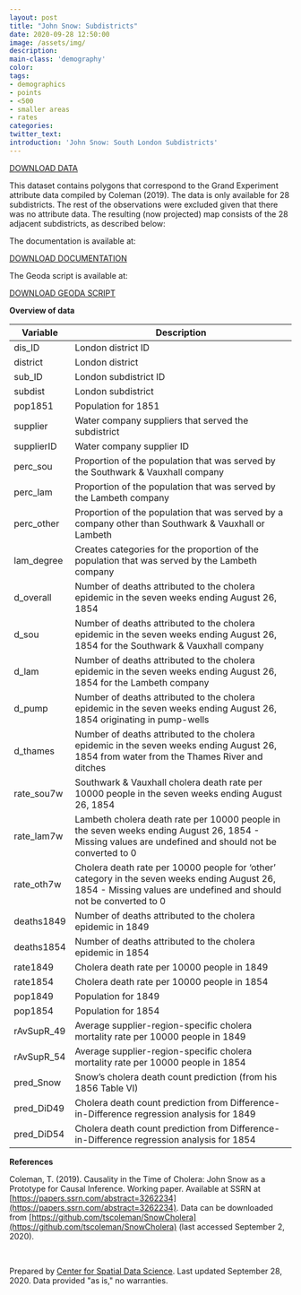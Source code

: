 ```yaml
---
layout: post
title: "John Snow: Subdistricts"
date: 2020-09-28 12:50:00
image: /assets/img/
description:
main-class: 'demography'
color:
tags:
- demographics
- points
- <500
- smaller areas
- rates
categories:
twitter_text:
introduction: 'John Snow: South London Subdistricts'
---
```

<script>
  var map = L.map('map');
  L.tileLayer('https://api.tiles.mapbox.com/v4/{id}/{z}/{x}/{y}.png?access_token=pk.eyJ1IjoibWFwYm94IiwiYSI6ImNpejY4NXVycTA2emYycXBndHRqcmZ3N3gifQ.rJcFIG214AriISLbB6B5aw', { <!--this is the URL for the Nepal Geojson-->
		maxZoom: 18,
		attribution: 'Map data &copy; <a href="http://openstreetmap.org">OpenStreetMap</a> contributors, ' +
			'<a href="http://creativecommons.org/licenses/by-sa/2.0/">CC-BY-SA</a>, ' +
			'Imagery © <a href="http://mapbox.com">Mapbox</a>',
		id: 'mapbox.light'
	}).addTo(map);

  map.scrollWheelZoom.disable();
  map.touchZoom.disable();
  var enableMapInteraction = function () {
      map.scrollWheelZoom.enable();
      map.touchZoom.enable();
  }
  $('#map').on('click touch', enableMapInteraction);
$('#map').on('mouseout', function(){ map.scrollWheelZoom.disable();});

  var smallIcon = L.icon({
         iconUrl: 'http://www.hckrecruitment.nic.in/images/blue.png',
         iconSize: [16, 16], // size of the icon
         });

   function onEachFeature(feature, layer) {
     //console.log(feature);
     var txt = "";
     for (var fname in feature.properties) {
       txt += fname;
       txt += " : ";
       txt += feature.properties[fname];
       txt += "<br/>";
     }
     layer.bindPopup(txt);
   }


  // load GeoJSON from an external file
  // load GeoJSON from an external file
  $.getJSON("../data/subdistricts.geojson",function(data){
    // add GeoJSON layer to the map once the file is loaded
    var json = L.geoJson(data, {
      pointToLayer: function(feature, latlng) {
        
        return L.marker(latlng, {
          icon: smallIcon
        });
      },
      onEachFeature: onEachFeature
    });
    json.addTo(map);
    map.fitBounds(json.getBounds());
  });

</script>

[DOWNLOAD DATA](../data/snow7.zip)

This dataset contains polygons that correspond to the Grand Experiment attribute data compiled by Coleman (2019). The data is only available for 28 subdistricts. The rest of the observations were excluded given that there was no attribute data. The resulting (now projected) map consists of the 28 adjacent subdistricts, as described below:

The documentation is available at:

[DOWNLOAD DOCUMENTATION](../data/snow_documentation.pdf)

The Geoda script is available at:

[DOWNLOAD GEODA SCRIPT](../data/geoda_scripts_snow.pdf)


**Overview of data**

|	Variable	| 	Description 	|
|---|---|				
|	dis_ID 	|	London district ID 	|
|	district 	|	London district 	|
|	sub_ID 	|	London subdistrict ID 	|
|	subdist 	|	London subdistrict 	|
|	pop1851 	|	Population for 1851 	|
|	supplier 	|	Water company suppliers that served the subdistrict 	|
|	supplierID 	|	Water company supplier ID 	|
|	perc_sou 	|	Proportion of the population that was served by the Southwark & Vauxhall company 	|
|	perc_lam 	|	Proportion of the population that was served by the Lambeth company 	|
|	perc_other 	|	Proportion of the population that was served by a company other than Southwark & Vauxhall or Lambeth 	|
|	lam_degree 	|	Creates categories for the proportion of the population that was served by the Lambeth company 	|
|	d_overall 	|	Number of deaths attributed to the cholera epidemic in the seven weeks ending August 26, 1854 	|
|	d_sou 	|	Number of deaths attributed to the cholera epidemic in the seven weeks ending August 26, 1854 for the Southwark & Vauxhall company 	|
|	d_lam 	|	Number of deaths attributed to the cholera epidemic in the seven weeks ending August 26, 1854 for the Lambeth company 	|
|	d_pump 	|	Number of deaths attributed to the cholera epidemic in the seven weeks ending August 26, 1854 originating in pump-wells 	|
|	d_thames 	|	Number of deaths attributed to the cholera epidemic in the seven weeks ending August 26, 1854 from water from the Thames River and ditches 	|
|	rate_sou7w 	|	Southwark & Vauxhall cholera death rate per 10000 people in the seven weeks ending August 26, 1854 	|
|	rate_lam7w 	|	Lambeth cholera death rate per 10000 people in the seven weeks ending August 26, 1854 - Missing values are undefined and should not be converted to 0 	|
|	rate_oth7w 	|	Cholera death rate per 10000 people for ‘other’ category in the seven weeks ending August 26, 1854 - Missing values are undefined and should not be converted to 0 	|
|	deaths1849 	|	Number of deaths attributed to the cholera epidemic in 1849 	|
|	deaths1854 	|	Number of deaths attributed to the cholera epidemic in 1854 	|
|	rate1849 	|	Cholera death rate per 10000 people in 1849 	|
|	rate1854 	|	Cholera death rate per 10000 people in 1854 	|
|	pop1849 	|	Population for 1849 	|
|	pop1854 	|	Population for 1854 	|
|	rAvSupR_49 	|	Average supplier-region-specific cholera mortality rate per 10000 people in 1849 	|
|	rAvSupR_54 	|	Average supplier-region-specific cholera mortality rate per 10000 people in 1854 	|
|	pred_Snow 	|	Snow’s cholera death count prediction (from his 1856 Table VI) 	|
|	pred_DiD49 	|	Cholera death count prediction from Difference-in-Difference regression analysis for 1849 	|
|	pred_DiD54 	|	Cholera death count prediction from Difference-in-Difference regression analysis for 1854 	|


**References**

Coleman, T. (2019). Causality in the Time of Cholera: John Snow as a Prototype for Causal Inference. Working paper. Available at SSRN at [https://papers.ssrn.com/abstract=3262234](https://papers.ssrn.com/abstract=3262234). Data can be downloaded from [https://github.com/tscoleman/SnowCholera](https://github.com/tscoleman/SnowCholera) (last accessed September 2, 2020).

<br />

Prepared by [Center for Spatial Data Science](https://spatial.uchicago.edu/). Last updated September 28, 2020. Data provided "as is," no warranties.

